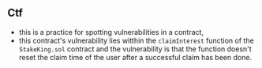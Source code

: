 ## Ctf

- this is a practice for spotting vulnerabilities in a contract,
- this contract's vulnerability lies witthin the `claimInterest` function of the `StakeKing.sol` contract and the vulnerability is that the function doesn't reset the claim time of the user after a successful claim has been done.
